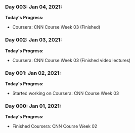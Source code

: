 ### Day 003: Jan 04, 2021:
**Today's Progress:**
 - Coursera: CNN Course Week 03 (Finished)
 
### Day 002: Jan 03, 2021:
**Today's Progress:**
 - Coursera: CNN Course Week 03 (Finished video lectures)
 
### Day 001: Jan 02, 2021:
**Today's Progress:**
 - Started working on Coursera: CNN Course Week 03 

### Day 000: Jan 01, 2021:
**Today's Progress:**
 - Finished Coursera: CNN Course Week 02 

